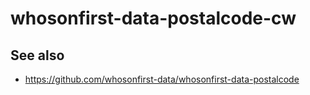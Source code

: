 # whosonfirst-data-postalcode-cw

## See also

* https://github.com/whosonfirst-data/whosonfirst-data-postalcode
